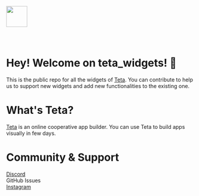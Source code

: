 <img src="https://sp-ao.shortpixel.ai/client/q_glossy,ret_img,w_1264/https://teta.so/wp-content/uploads/2021/06/Group-49.png" style="width:56px;margin-bottom:40px"><br>

# Hey! Welcome on teta_widgets! 🤗
This is the public repo for all the widgets of [Teta](https://teta.so).
You can contribute to help us to support new widgets and add new functionalities to the existing one.

# What's Teta?
[Teta](https://teta.so) is an online cooperative app builder. You can use Teta to build apps visually in few days.

# Community & Support
[Discord](http://discord.gg/z9MjHSMaSX)<br>
GitHub Issues<br>
[Instagram](http://instagram.com/teta.so)<br>